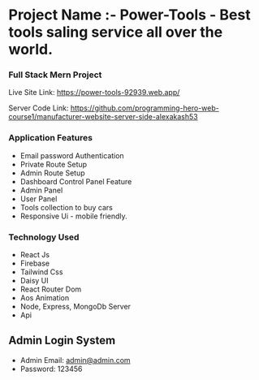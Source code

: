 # Project Name :- Power-Tools - Best tools saling service all over the world.

### Full Stack Mern Project
Live Site Link: https://power-tools-92939.web.app/

Server Code Link: https://github.com/programming-hero-web-course1/manufacturer-website-server-side-alexakash53

### Application Features

* Email password Authentication
* Private Route Setup
* Admin Route Setup
* Dashboard Control Panel Feature
* Admin Panel
* User Panel
* Tools collection to buy cars
* Responsive Ui - mobile friendly.


### Technology Used

* React Js
* Firebase
* Tailwind Css
* Daisy UI
* React Router Dom
* Aos Animation
* Node, Express, MongoDb Server
* Api

## Admin Login System

* Admin Email: admin@admin.com
* Password: 123456
